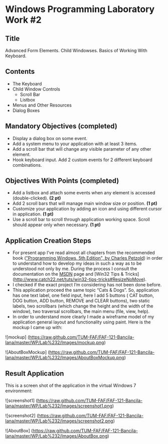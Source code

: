 Windows Programming Laboratory Work #2
======================================

Title
-----
Advanced Form Elements. Child Windowses. Basics of Working With Keyboard.

Contents
--------
- The Keyboard
- Child Window Controls
  - Scroll Bar
  - Listbox
- Menus and Other Resources
- Dialog Boxes

Mandatory Objectives (completed)
--------------------------------
- Display a dialog box on some event.
- Add a system menu to your application with at least 3 items.
- Add a scroll bar that will change any visible parameter of any other element.
- Hook keyboard input. Add 2 custom events for 2 different keyboard combinations.

Objectives With Points (completed)
----------------------------------
- Add a listbox and attach some events when any element is accessed (double-clicked). **(2 pt)**
- Add 2 scroll bars that will manage main window size or position. **(1 pt)**
- Customize your application by adding an icon and using different cursor in application. **(1 pt)**
- Use a scroll bar to scroll through application working space. Scroll should appear only when necessary. **(1 pt)**

Application Creation Steps
--------------------------
*	For present app I’ve read almost all chapters from the recommended book (["Programming Windows, 5th Edition", by Charles Petzold](http://www.charlespetzold.com/pw5/)) in order to understand how to develop my ideas in such a way as to be understood not only by me. During the process I consult the documentation on the [MSDN](http://msdn.microsoft.com) page and [Win32 Tips & Tricks] (http://www.catch22.net/tuts/win32-tips-tricks#ResizeNoMove).
*	I checked if the exact project I’m considering has not been done before.
*	This application proceed the same topic “Cats & Dogs”. So, application has one text label, one field input, here I add 5 buttons ( CAT button, DOG button, ADD button, REMOVE and CLEAR buttons), two static labels, two scrollbars (which change the height and the width of the window), two traversal scrollbars, the main menu (file, view, help).
*	In order to understand more clearly I made a wireframe model of my application general layout and functionality using paint. Here is the mockup I came up with:

![mockup] (https://raw.github.com/TUM-FAF/FAF-121-Bancila-Iana/master/WP/Lab%232/Images/mockup.png)

![AboutBoxMockup] (https://raw.github.com/TUM-FAF/FAF-121-Bancila-Iana/master/WP/Lab%232/Images/AboutBoxMockup.png)

Result Application
------------------
This is a screen shot of the application in the virtual Windows 7 environment: 

![screenshot1] (https://raw.github.com/TUM-FAF/FAF-121-Bancila-Iana/master/WP/Lab%232/Images/screenshot1.png)

![screenshot2] (https://raw.github.com/TUM-FAF/FAF-121-Bancila-Iana/master/WP/Lab%232/Images/screenshot2.png)

![AboutBox] (https://raw.github.com/TUM-FAF/FAF-121-Bancila-Iana/master/WP/Lab%232/Images/AboutBox.png)
